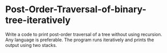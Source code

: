 # Post-Order-Traversal-of-binary-tree-iteratively
Write a code to print post-order traversal of a tree without using recursion. Any language is preferable.
The program runs iteratively and prints the output using two stacks.
